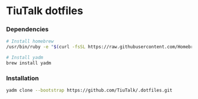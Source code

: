 # TiuTalk dotfiles

### Dependencies

```bash
# Install homebrew
/usr/bin/ruby -e "$(curl -fsSL https://raw.githubusercontent.com/Homebrew/install/master/install)"

# Install yadm
brew install yadm
```


### Installation

```bash
yadm clone --bootstrap https://github.com/TiuTalk/.dotfiles.git
```

